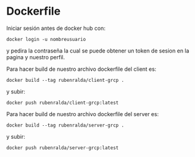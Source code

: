 # Dockerfile
Iniciar sesión antes de docker hub con:
~~~
docker login -u nombreusuario
~~~
y pedira la contraseña la cual se puede obtener un token de sesion en la pagina y nuestro perfil.

Para hacer build de nuestro archivo dockerfile del client es:
~~~
docker build --tag rubenralda/client-grcp .
~~~
y subir:
~~~
docker push rubenralda/client-grcp:latest
~~~

Para hacer build de nuestro archivo dockerfile del server es:
~~~
docker build --tag rubenralda/server-grcp .
~~~
y subir:
~~~
docker push rubenralda/server-grcp:latest
~~~
